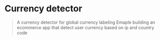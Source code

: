 # Currency detector
>A currency detector for global currency labeling
>Emaple building an ecommerce app that detect user currency based on ip and country code
